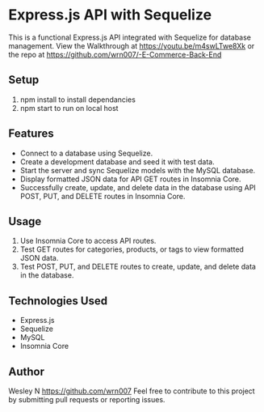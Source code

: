 # Express.js API with Sequelize
This is a functional Express.js API integrated with Sequelize for database management.
View the Walkthrough at https://youtu.be/m4swLTwe8Xk or the repo at https://github.com/wrn007/-E-Commerce-Back-End

## Setup
1. npm install to install dependancies
2. npm start to run on local host

## Features
- Connect to a database using Sequelize.
- Create a development database and seed it with test data.
- Start the server and sync Sequelize models with the MySQL database.
- Display formatted JSON data for API GET routes in Insomnia Core.
- Successfully create, update, and delete data in the database using API POST, PUT, and DELETE routes in Insomnia Core.

## Usage
1. Use Insomnia Core to access API routes.
2. Test GET routes for categories, products, or tags to view formatted JSON data.
3. Test POST, PUT, and DELETE routes to create, update, and delete data in the database.

## Technologies Used
- Express.js
- Sequelize
- MySQL
- Insomnia Core

## Author
Wesley N
https://github.com/wrn007
Feel free to contribute to this project by submitting pull requests or reporting issues.
